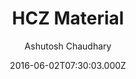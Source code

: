 ---
title: HCZ Material
github: https://github.com/codeasashu/hcz-jekyll-blog
demo: https://codeasashu.github.io/hcz-jekyll-blog/
author: Ashutosh Chaudhary
ssg:
  - Jekyll
cms:
  - No Cms
date: 2016-06-02T07:30:03.000Z
description: A simple material theme for blogger
stale: false
---